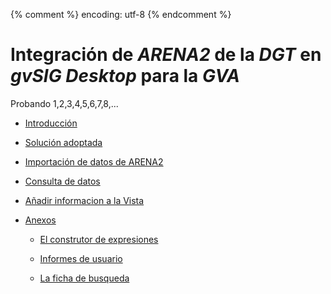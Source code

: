 {% comment %} encoding: utf-8 {% endcomment %}

# Integración de *ARENA2* de la *DGT* en *gvSIG Desktop* para la *GVA*

Probando 1,2,3,4,5,6,7,8,...


* [Introducción](accidentes/gva/introduccion.md)

* [Solución adoptada](accidentes/gva/solucion_adoptada.md)

* [Importación de datos de ARENA2](accidentes/gva/importacion_datos.md)

* [Consulta de datos](accidentes/gva/consulta_datos/index.md)

* [Añadir informacion a la Vista](accidentes/gva/anadir_informacion_a_la_vista/index.md)

* [Anexos](herramientas/index.md)

  * [El construtor de expresiones](herramientas/ficha_de_busqueda/introduccion.md)

  * [Informes de usuario](herramientas/ficha_de_busqueda/introduccion.md)
  
  * [La ficha de busqueda](herramientas/ficha_de_busqueda/index.md)
